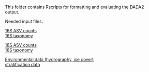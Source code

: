 This folder contains Rscripts for formatting and evaluating the DADA2 output.

Needed input files:

[16S ASV counts](../cutadapt_dada/bac_seqtab.txt)  
[16S taxonomy](../cutadapt_dada/bac_tax.txt)  


[18S ASV counts](../cutadapt_dada/euk_seqtab.txt)  
[18S taxonomy](../cutadapt_dada/euk_tax.txt)  

[Environmental data (hydrography, ice cover)](./metadata.txt)  
[stratification data](./stratification.txt)  
